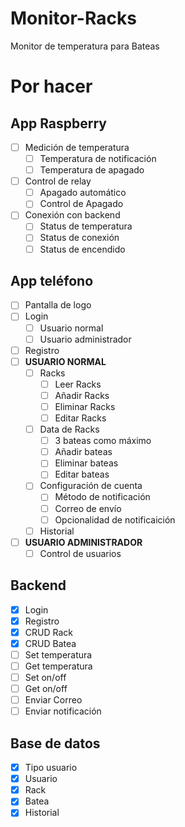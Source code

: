 # Monitor-Racks
Monitor de temperatura para Bateas

# Por hacer

## App Raspberry

- [ ] Medición de temperatura
  - [ ] Temperatura de notificación
  - [ ] Temperatura de apagado
- [ ] Control de relay
  - [ ] Apagado automático
  - [ ] Control de Apagado
- [ ] Conexión con backend
  - [ ] Status de temperatura
  - [ ] Status de conexión
  - [ ] Status de encendido

## App teléfono

- [ ] Pantalla de logo
- [ ] Login
  - [ ] Usuario normal
  - [ ] Usuario administrador
- [ ] Registro
- [ ] **USUARIO NORMAL**
  - [ ] Racks
    - [ ] Leer Racks
    - [ ] Añadir Racks
    - [ ] Eliminar Racks
    - [ ] Editar Racks
  - [ ] Data de Racks
    - [ ] 3 bateas como máximo
    - [ ] Añadir bateas
    - [ ] Eliminar bateas
    - [ ] Editar bateas
  - [ ] Configuración de cuenta
    - [ ] Método de notificación
    - [ ] Correo de envío
    - [ ] Opcionalidad de notificaición
  - [ ] Historial
- [ ] **USUARIO ADMINISTRADOR**
  - [ ] Control de usuarios

## Backend

- [x] Login
- [x] Registro
- [x] CRUD Rack
- [x] CRUD Batea
- [ ] Set temperatura
- [ ] Get temperatura
- [ ] Set on/off
- [ ] Get on/off
- [ ] Enviar Correo
- [ ] Enviar notificación

## Base de datos

- [x] Tipo usuario
- [x] Usuario
- [x] Rack
- [x] Batea
- [x] Historial
